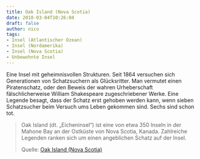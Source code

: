 ```yaml
---
title: Oak Island (Nova Scotia)
date: 2018-03-04T10:26:04
draft: false
author: nico
tags:
- Insel (Atlantischer Ozean)
- Insel (Nordamerika)
- Insel (Nova Scotia)
- Unbewohnte Insel
---
```


Eine Insel mit geheimnisvollen Strukturen. Seit 1864 versuchen sich Generationen von Schatzsuchern als Glücksritter. Man vermutet einen Piratenschatz, oder den Beweis der wahren Urheberschaft fälschlicherweise William Shakespeare zugeschriebener Werke. Eine Legende besagt, dass der Schatz erst gehoben werden kann, wenn sieben Schatzsucher beim Versuch ums Leben gekommen sind. Sechs sind schon tot.

> Oak Island (dt. „Eicheninsel“) ist eine von etwa 350 Inseln in der Mahone Bay
> an der Ostküste von Nova Scotia, Kanada. Zahlreiche Legenden ranken sich um
> einen angeblichen Schatz auf der Insel.
>
> Quelle: [Oak Island (Nova Scotia)](https://de.wikipedia.org/wiki/Oak_Island_%28Nova_Scotia%29)